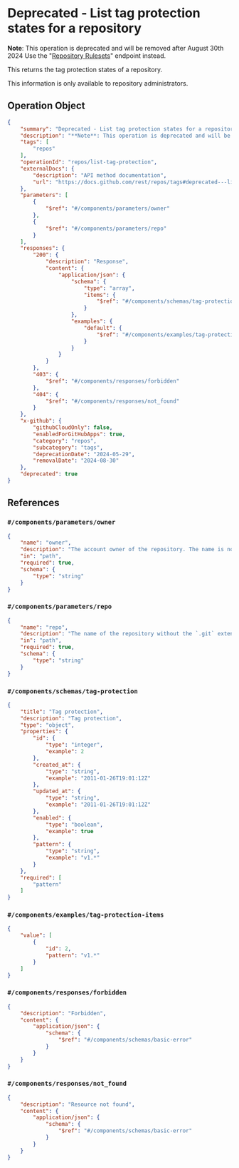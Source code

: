 # Deprecated - List tag protection states for a repository

**Note**: This operation is deprecated and will be removed after August 30th 2024
Use the "[Repository Rulesets](https://docs.github.com/rest/repos/rules#get-all-repository-rulesets)" endpoint instead.

This returns the tag protection states of a repository.

This information is only available to repository administrators.

## Operation Object

```json
{
    "summary": "Deprecated - List tag protection states for a repository",
    "description": "**Note**: This operation is deprecated and will be removed after August 30th 2024\nUse the \"[Repository Rulesets](https://docs.github.com/rest/repos/rules#get-all-repository-rulesets)\" endpoint instead.\n\nThis returns the tag protection states of a repository.\n\nThis information is only available to repository administrators.",
    "tags": [
        "repos"
    ],
    "operationId": "repos/list-tag-protection",
    "externalDocs": {
        "description": "API method documentation",
        "url": "https://docs.github.com/rest/repos/tags#deprecated---list-tag-protection-states-for-a-repository"
    },
    "parameters": [
        {
            "$ref": "#/components/parameters/owner"
        },
        {
            "$ref": "#/components/parameters/repo"
        }
    ],
    "responses": {
        "200": {
            "description": "Response",
            "content": {
                "application/json": {
                    "schema": {
                        "type": "array",
                        "items": {
                            "$ref": "#/components/schemas/tag-protection"
                        }
                    },
                    "examples": {
                        "default": {
                            "$ref": "#/components/examples/tag-protection-items"
                        }
                    }
                }
            }
        },
        "403": {
            "$ref": "#/components/responses/forbidden"
        },
        "404": {
            "$ref": "#/components/responses/not_found"
        }
    },
    "x-github": {
        "githubCloudOnly": false,
        "enabledForGitHubApps": true,
        "category": "repos",
        "subcategory": "tags",
        "deprecationDate": "2024-05-29",
        "removalDate": "2024-08-30"
    },
    "deprecated": true
}
```

## References

### `#/components/parameters/owner`

```json
{
    "name": "owner",
    "description": "The account owner of the repository. The name is not case sensitive.",
    "in": "path",
    "required": true,
    "schema": {
        "type": "string"
    }
}
```

### `#/components/parameters/repo`

```json
{
    "name": "repo",
    "description": "The name of the repository without the `.git` extension. The name is not case sensitive.",
    "in": "path",
    "required": true,
    "schema": {
        "type": "string"
    }
}
```

### `#/components/schemas/tag-protection`

```json
{
    "title": "Tag protection",
    "description": "Tag protection",
    "type": "object",
    "properties": {
        "id": {
            "type": "integer",
            "example": 2
        },
        "created_at": {
            "type": "string",
            "example": "2011-01-26T19:01:12Z"
        },
        "updated_at": {
            "type": "string",
            "example": "2011-01-26T19:01:12Z"
        },
        "enabled": {
            "type": "boolean",
            "example": true
        },
        "pattern": {
            "type": "string",
            "example": "v1.*"
        }
    },
    "required": [
        "pattern"
    ]
}
```

### `#/components/examples/tag-protection-items`

```json
{
    "value": [
        {
            "id": 2,
            "pattern": "v1.*"
        }
    ]
}
```

### `#/components/responses/forbidden`

```json
{
    "description": "Forbidden",
    "content": {
        "application/json": {
            "schema": {
                "$ref": "#/components/schemas/basic-error"
            }
        }
    }
}
```

### `#/components/responses/not_found`

```json
{
    "description": "Resource not found",
    "content": {
        "application/json": {
            "schema": {
                "$ref": "#/components/schemas/basic-error"
            }
        }
    }
}
```